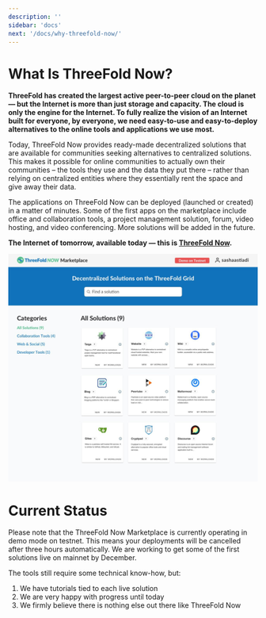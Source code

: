 ```yaml
---
description: ''
sidebar: 'docs'
next: '/docs/why-threefold-now/'
---
```


# What Is ThreeFold Now?

**ThreeFold has created the largest active peer-to-peer cloud on the planet — but the Internet is more than just storage and capacity. The cloud is only the engine for the Internet. To fully realize the vision of an Internet built for everyone, by everyone, we need easy-to-use and easy-to-deploy alternatives to the online tools and applications we use most.**

Today, ThreeFold Now provides ready-made decentralized solutions that are available for communities seeking alternatives to centralized solutions. This makes it possible for online communities to actually own their communities – the tools they use and the data they put there – rather than relying on centralized entities where they essentially rent the space and give away their data.

The applications on ThreeFold Now can be deployed (launched or created) in a matter of minutes. Some of the first apps on the marketplace include office and collaboration tools, a project management solution, forum, video hosting, and video conferencing. More solutions will be added in the future.

**The Internet of tomorrow, available today — this is [ThreeFold Now](https://marketplace.threefold.io).**  

![](./index/img/demo_site_overview.png)

# Current Status

Please note that the ThreeFold Now Marketplace is currently operating in demo mode on testnet. This means your deployments will be cancelled after three hours automatically. We are working to get some of the first solutions live on mainnet by December.

The tools still require some technical know-how, but:

1. We have tutorials tied to each live solution
2. We are very happy with progress until today
3. We firmly believe there is nothing else out there like ThreeFold Now